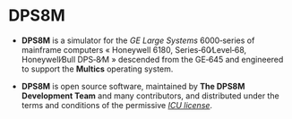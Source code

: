 # DPS8M

* **DPS8M** is a simulator for the *GE Large Systems* 6000‑series of mainframe
  computers « Honeywell 6180, Series‑60∕Level‑68, Honeywell∕Bull DPS‑8∕M »
  descended from the GE‑645 and engineered to support the **Multics**
  operating system.

* **DPS8M** is open source software, maintained by **The DPS8M Development
  Team** and many contributors, and distributed under the terms and conditions
  of the permissive [*ICU license*](LICENSE.md).
